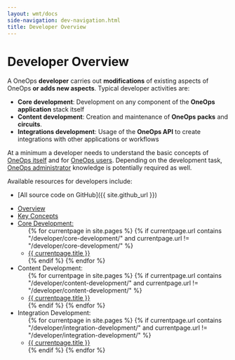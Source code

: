 ```yaml
---
layout: wmt/docs
side-navigation: dev-navigation.html
title: Developer Overview
---
```


# Developer Overview

A OneOps __developer__ carries out __modifications__ of existing aspects of OneOps __or adds new aspects__. Typical
developer activities are:

- __Core development__: Development on any component of the __OneOps application__ stack itself
- __Content development__: Creation and maintenance of __OneOps packs__ and __circuits__.
- __Integrations development__:  Usage of the __OneOps API__ to create integrations with other applications or workflows

At a minimum a developer needs to understand the basic concepts of [OneOps itself](/general/about.html) and
for [OneOps users](/user/). Depending on the development task, [OneOps administrator](/admin/index.html)
knowledge is potentially required as well.

Available resources for developers include:

- [All source code on GitHub]({{ site.github_url }})

<ul>
  <li><a href="/developer/">Overview</a></li>
  <li><a href="/developer/general/key-concepts.html" >Key Concepts</a></li>
  <li><a href="/developer/core-development/index.html">Core Development:</a>
    <ul>
      {% for currentpage in site.pages %}
        {% if currentpage.url contains "/developer/core-development/" and currentpage.url != "/developer/core-development/" %}
        <li><a href="{{ currentpage.url }}">{{ currentpage.title }}</a></li>
        {% endif %}
      {% endfor %}
    </ul>
  </li>
  <li>Content Development:
    <ul>
      {% for currentpage in site.pages %}
        {% if currentpage.url contains "/developer/content-development/" and currentpage.url != "/developer/content-development/" %}
        <li><a href="{{ currentpage.url }}">{{ currentpage.title }}</a></li>
        {% endif %}
      {% endfor %}
    </ul>
  </li>
  <li>Integration Development:
    <ul>
      {% for currentpage in site.pages %}
        {% if currentpage.url contains "/developer/integration-development/" and currentpage.url != "/developer/integration-development/" %}
        <li><a href="{{ currentpage.url }}">{{ currentpage.title }}</a></li>
        {% endif %}
      {% endfor %}
    </ul>
  </li>
</ul>
